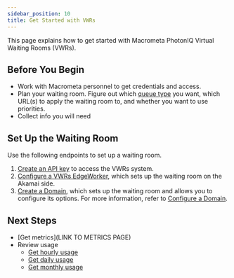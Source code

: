 ```yaml
---
sidebar_position: 10
title: Get Started with VWRs
---
```


This page explains how to get started with Macrometa PhotonIQ Virtual Waiting Rooms (VWRs).

## Before You Begin

- Work with Macrometa personnel to get credentials and access.
- Plan your waiting room. Figure out which [queue type](queue-types.md) you want, which URL(s) to apply the waiting room to, and whether you want to use priorities.
- Collect info you will need

## Set Up the Waiting Room

Use the following endpoints to set up a waiting room.

1. [Create an API key](https://www.macrometa.com/docs/apiVwrsService#/operations/createApiKey) to access the VWRs system.
2. [Configure a VWRs EdgeWorker](configure-vwrs-edgeworker.md), which sets up the waiting room on the Akamai side.
3. [Create a Domain](https://www.macrometa.com/docs/apiVwrs#/operations/createDomain), which sets up the waiting room and allows you to configure its options. For more information, refer to [Configure a Domain](configure-domain.md).

## Next Steps

- [Get metrics](LINK TO METRICS PAGE)
- Review usage
  - [Get hourly usage](https://www.macrometa.com/docs/apiVwrsService#/operations/getHourlyUsage)
  - [Get daily usage](https://www.macrometa.com/docs/apiVwrsService#/operations/getDailyUsage)
  - [Get monthly usage](https://www.macrometa.com/docs/apiVwrsService#/operations/getMonthlyUsage)
